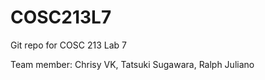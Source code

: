 # COSC213L7
Git repo for COSC 213 Lab 7 

Team member: Chrisy VK, Tatsuki Sugawara, Ralph Juliano


